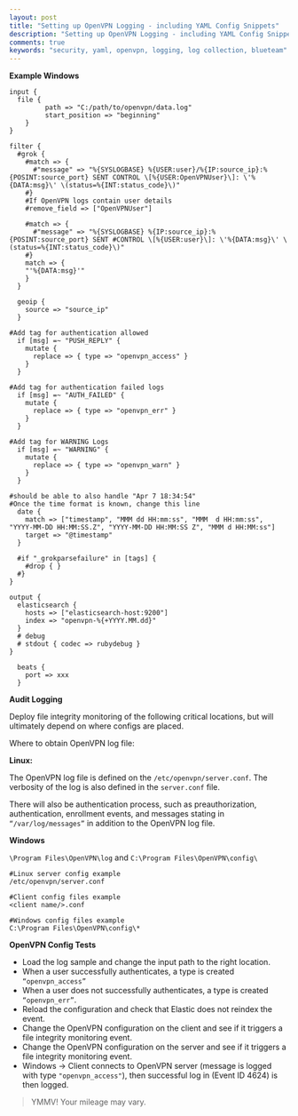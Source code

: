 ```yaml
---
layout: post
title: "Setting up OpenVPN Logging - including YAML Config Snippets"
description: "Setting up OpenVPN Logging - including YAML Config Snippets"
comments: true
keywords: "security, yaml, openvpn, logging, log collection, blueteam"
---
```


**Example Windows**

```
input {
  file {
         path => "C:/path/to/openvpn/data.log"
         start_position => "beginning"
    }
}

filter {
  #grok {
    #match => {
      #"message" => "%{SYSLOGBASE} %{USER:user}/%{IP:source_ip}:%{POSINT:source_port} SENT CONTROL \[%{USER:OpenVPNUser}\]: \'%{DATA:msg}\' \(status=%{INT:status_code}\)"
    #}
    #If OpenVPN logs contain user details
    #remove_field => ["OpenVPNUser"]

    #match => {
      #"message" => "%{SYSLOGBASE} %{IP:source_ip}:%{POSINT:source_port} SENT #CONTROL \[%{USER:user}\]: \'%{DATA:msg}\' \(status=%{INT:status_code}\)"
    #}
    match => {
    "'%{DATA:msg}'"
    }
  }

  geoip {
    source => "source_ip"
  }

#Add tag for authentication allowed
  if [msg] =~ "PUSH_REPLY" {
    mutate {
      replace => { type => "openvpn_access" }
    }
  }

#Add tag for authentication failed logs
  if [msg] =~ "AUTH_FAILED" {
    mutate {
      replace => { type => "openvpn_err" }
    }
  }

#Add tag for WARNING Logs
  if [msg] =~ "WARNING" {
    mutate {
      replace => { type => "openvpn_warn" }
    }
  }

#should be able to also handle "Apr 7 18:34:54"
#Once the time format is known, change this line
  date {
    match => ["timestamp", "MMM dd HH:mm:ss", "MMM  d HH:mm:ss", "YYYY-MM-DD HH:MM:SS.Z", "YYYY-MM-DD HH:MM:SS Z", "MMM d HH:MM:ss"]
    target => "@timestamp"
  }

  #if "_grokparsefailure" in [tags] {
    #drop { }
  #}
}

output {
  elasticsearch {
    hosts => ["elasticsearch-host:9200"]
    index => "openvpn-%{+YYYY.MM.dd}"
  }
  # debug
  # stdout { codec => rubydebug }
}

  beats {
    port => xxx
  }
```

**Audit Logging**

Deploy file integrity monitoring of the following critical locations, but will ultimately depend on where configs are placed.

Where to obtain OpenVPN log file:

**Linux:**

The OpenVPN log file is defined on the `/etc/openvpn/server.conf`.
The verbosity of the log is also defined in the `server.conf` file.

There will also be authentication process, such as preauthorization, authentication, enrollment events, and messages stating in `“/var/log/messages”` in addition to the OpenVPN log file.

**Windows**

`\Program Files\OpenVPN\log` and `C:\Program Files\OpenVPN\config\`

```
#Linux server config example
/etc/openvpn/server.conf

#Client config files example
<client name/>.conf

#Windows config files example
C:\Program Files\OpenVPN\config\*
```

**OpenVPN Config Tests**

* Load the log sample and change the input path to the right location.
* When a user successfully authenticates, a type is created `“openvpn_access”`
* When a user does not successfully authenticates, a type is created `“openvpn_err”`.
* Reload the configuration and check that Elastic does not reindex the event.
* Change the OpenVPN configuration on the client and see if it triggers a file integrity monitoring event.
* Change the OpenVPN configuration on the server and see if it triggers a file integrity monitoring event.
* Windows -> Client connects to OpenVPN server (message is logged with type `"openvpn_access"`), then successful log in (Event ID 4624) is then logged.

> YMMV! Your mileage may vary.
